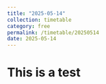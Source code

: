 ```yaml
---
title: "2025-05-14"
collection: timetable
category: free
permalink: /timetable/20250514
date: 2025-05-14
---
```


# This is a test